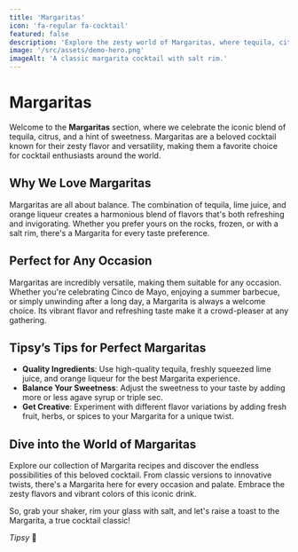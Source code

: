 ```yaml
---
title: 'Margaritas'
icon: 'fa-regular fa-cocktail'
featured: false
description: 'Explore the zesty world of Margaritas, where tequila, citrus, and a touch of sweetness create the perfect balance!'
image: '/src/assets/demo-hero.png'
imageAlt: 'A classic margarita cocktail with salt rim.'
---
```


# Margaritas

Welcome to the **Margaritas** section, where we celebrate the iconic blend of tequila, citrus, and a hint of sweetness. Margaritas are a beloved cocktail known for their zesty flavor and versatility, making them a favorite choice for cocktail enthusiasts around the world.

## Why We Love Margaritas

Margaritas are all about balance. The combination of tequila, lime juice, and orange liqueur creates a harmonious blend of flavors that's both refreshing and invigorating. Whether you prefer yours on the rocks, frozen, or with a salt rim, there's a Margarita for every taste preference.

## Perfect for Any Occasion

Margaritas are incredibly versatile, making them suitable for any occasion. Whether you're celebrating Cinco de Mayo, enjoying a summer barbecue, or simply unwinding after a long day, a Margarita is always a welcome choice. Its vibrant flavor and refreshing taste make it a crowd-pleaser at any gathering.

## Tipsy’s Tips for Perfect Margaritas

-   **Quality Ingredients**: Use high-quality tequila, freshly squeezed lime juice, and orange liqueur for the best Margarita experience.
-   **Balance Your Sweetness**: Adjust the sweetness to your taste by adding more or less agave syrup or triple sec.
-   **Get Creative**: Experiment with different flavor variations by adding fresh fruit, herbs, or spices to your Margarita for a unique twist.

## Dive into the World of Margaritas

Explore our collection of Margarita recipes and discover the endless possibilities of this beloved cocktail. From classic versions to innovative twists, there's a Margarita here for every occasion and palate. Embrace the zesty flavors and vibrant colors of this iconic drink.

So, grab your shaker, rim your glass with salt, and let's raise a toast to the Margarita, a true cocktail classic!

_Tipsy_ 🥂
